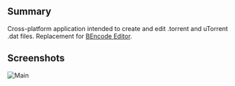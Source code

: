 ## Summary

Cross-platform application intended to create and edit .torrent and uTorrent .dat files. Replacement for [BEncode Editor](https://sites.google.com/site/ultimasites/bencode-editor).

## Screenshots

![Main](https://a.fsdn.com/con/app/proj/torrent-file-editor/screenshots/-home-taurus-Downloads-%5Brutracker.org%5D.t4285312.torrent%20-%20Torrent%20File%20Editor_415.png/max/max/1)
